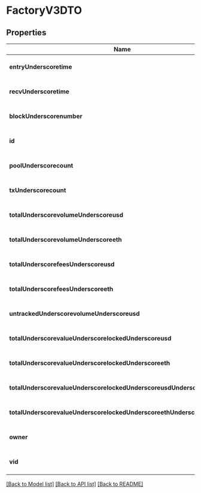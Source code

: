 # FactoryV3DTO

## Properties
Name | Type | Description | Notes
------------ | ------------- | ------------- | -------------
**entryUnderscoretime** | **string** |  | [optional] [default to null]
**recvUnderscoretime** | **string** |  | [optional] [default to null]
**blockUnderscorenumber** | **integer** |  | [optional] [default to null]
**id** | **string** |  | [optional] [default to null]
**poolUnderscorecount** | **string** |  | [optional] [default to null]
**txUnderscorecount** | **string** |  | [optional] [default to null]
**totalUnderscorevolumeUnderscoreusd** | **string** |  | [optional] [default to null]
**totalUnderscorevolumeUnderscoreeth** | **string** |  | [optional] [default to null]
**totalUnderscorefeesUnderscoreusd** | **string** |  | [optional] [default to null]
**totalUnderscorefeesUnderscoreeth** | **string** |  | [optional] [default to null]
**untrackedUnderscorevolumeUnderscoreusd** | **string** |  | [optional] [default to null]
**totalUnderscorevalueUnderscorelockedUnderscoreusd** | **string** |  | [optional] [default to null]
**totalUnderscorevalueUnderscorelockedUnderscoreeth** | **string** |  | [optional] [default to null]
**totalUnderscorevalueUnderscorelockedUnderscoreusdUnderscoreuntracked** | **string** |  | [optional] [default to null]
**totalUnderscorevalueUnderscorelockedUnderscoreethUnderscoreuntracked** | **string** |  | [optional] [default to null]
**owner** | **string** |  | [optional] [default to null]
**vid** | **integer** |  | [optional] [default to null]

[[Back to Model list]](../README.md#documentation-for-models) [[Back to API list]](../README.md#documentation-for-api-endpoints) [[Back to README]](../README.md)


